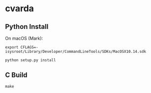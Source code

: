 # cvarda

## Python Install

On macOS (Mark):

`export CFLAGS=-isysroot/Library/Developer/CommandLineTools/SDKs/MacOSX10.14.sdk`


`python setup.py install`


## C Build

`make`
